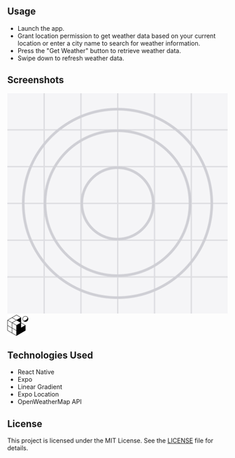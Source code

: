
## Usage

- Launch the app.
- Grant location permission to get weather data based on your current location or enter a city name to search for weather information.
- Press the "Get Weather" button to retrieve weather data.
- Swipe down to refresh weather data.

## Screenshots

![Image :1](assets/icon.png)
![Image :2](assets/favicon.png)

## Technologies Used

- React Native
- Expo
- Linear Gradient
- Expo Location
- OpenWeatherMap API

## License

This project is licensed under the MIT License. See the [LICENSE](LICENSE) file for details.
